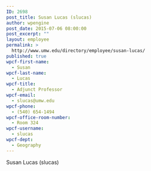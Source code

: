 ```yaml
---
ID: 2698
post_title: Susan Lucas (slucas)
author: wpengine
post_date: 2015-07-06 08:00:00
post_excerpt: ""
layout: employee
permalink: >
  http://www.umw.edu/directory/employee/susan-lucas/
published: true
wpcf-first-name:
  - Susan
wpcf-last-name:
  - Lucas
wpcf-title:
  - Adjunct Professor
wpcf-email:
  - slucas@umw.edu
wpcf-phone:
  - (540) 654-1494
wpcf-office-room-number:
  - Room 324
wpcf-username:
  - slucas
wpcf-dept:
  - Geography
---
```

Susan Lucas (slucas)